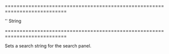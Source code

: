 ===========================================================================
<!--default-->''<!--/default-->
<!--type-->String<!--/type-->
===========================================================================

<!--shortDescription-->
Sets a search string for the search panel.
<!--/shortDescription-->

<!--fullDescription-->

<!--/fullDescription-->